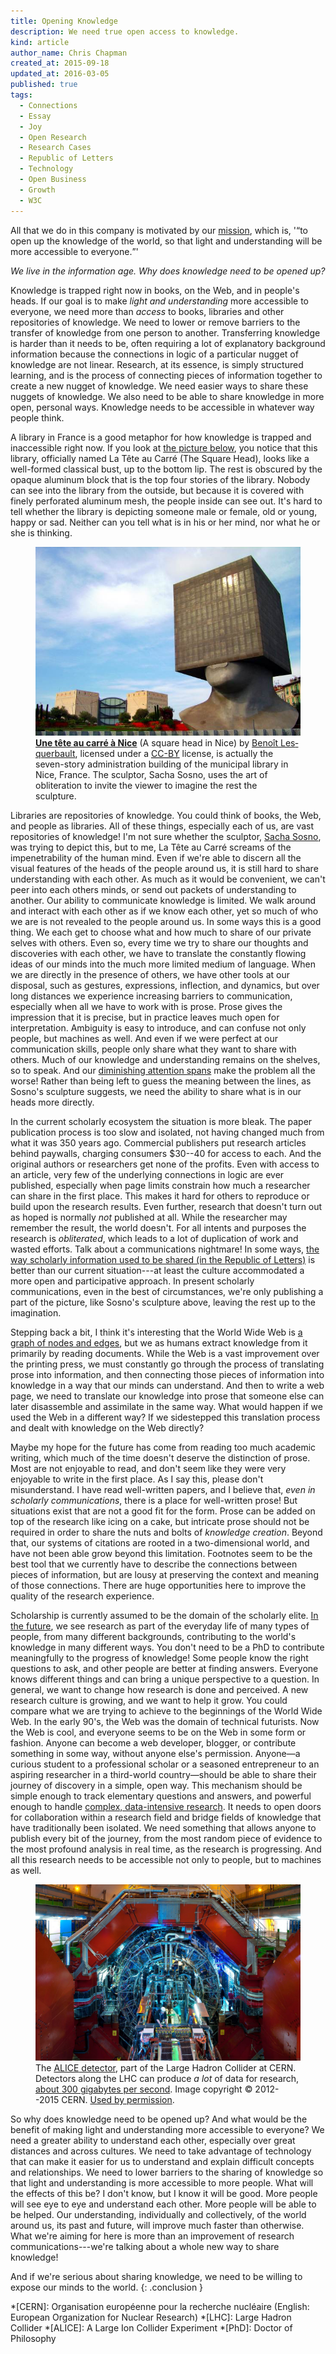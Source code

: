```yaml
---
title: Opening Knowledge
description: We need true open access to knowledge.
kind: article
author_name: Chris Chapman
created_at: 2015-09-18
updated_at: 2016-03-05
published: true
tags:
  - Connections
  - Essay
  - Joy
  - Open Research
  - Research Cases
  - Republic of Letters
  - Technology
  - Open Business
  - Growth
  - W3C
---
```


All that we do in this company is motivated by our [mission], which is, '<q
cite="/company/#sec:mission">to open up the knowledge of the world, so that
light and understanding will be more accessible to everyone.</q>'

_We live in the information age. Why does knowledge need to be opened up?_

Knowledge is trapped right now in books, on the Web, and in people's heads. If
our goal is to make _light and understanding_ more accessible to everyone, we
need more than _access_ to books, libraries and other repositories of
knowledge.  We need to lower or remove barriers to the transfer of knowledge
from one person to another. Transferring knowledge is harder than it needs to
be, often requiring a lot of explanatory background information because the
connections in logic of a particular nugget of knowledge are not linear.
Research, at its essence, is simply structured learning, and is the process of
connecting pieces of information together to create a new nugget of knowledge.
We need easier ways to share these nuggets of knowledge. We also need to be
able to share knowledge in more open, personal ways. Knowledge needs to be
accessible in whatever way people think.

<!--MORE-->

A library in France is a good metaphor for how knowledge is trapped and
inaccessible right now. If you look at <a href="#fig:squarehead">the picture
below</a>, you notice that this library, officially named <span lang="fr">La
Tête au Carré</span> (The Square Head), looks like a well-formed classical
bust, up to the bottom lip. The rest is obscured by the opaque aluminum block
that is the top four stories of the library. Nobody can see into the library
from the outside, but because it is covered with finely perforated aluminum
mesh, the people inside can see out. It's hard to tell whether the library is
depicting someone male or female, old or young, happy or sad. Neither can you
tell what is in his or her mind, nor what he or she is thinking.

<figure id="fig:squarehead" class="img" property="schema:image" resource="#squarehead" typeof="schema:ImageObject">
  <meta property="schema:representativeOfPage" content="true"/>
  <img property="schema:contentUrl" src="square_head.jpg" class="static" alt="Tête carrée, or Square Head, a library in Nice, France" />
  <figcaption property="schema:caption" class="small"><a href="https://www.flickr.com/photos/14382098@N03/4300141401/" lang="fr" title="Une tête au carré à Nice on Flickr"><b>Une tête au carré à Nice</b></a> (A square head in Nice) by <a lang="fr" property="cc:attributionName" rel="cc:attributionURL" href="https://www.flickr.com/photos/14382098@N03/">Benoît Lesquerbault</a>, licensed under a <a rel="cc:license" href="https://creativecommons.org/licenses/by/2.0/"><abbr title="Creative Commons Attribution 2.0 Generic">CC-BY</abbr></a> license, is actually the seven-story administration building of the municipal library in <span property="schema:contentLocation">Nice, France</span>. The sculptor, Sacha Sosno, uses the art of obliteration to invite the viewer to imagine the rest the sculpture. <span class="icon-cc"></span><span class="icon-cc-by"></span></figcaption>
</figure>

Libraries are repositories of knowledge. You could think of books, the Web, and
people as libraries. All of these things, especially each of us, are vast
repositories of knowledge! I'm not sure whether the sculptor, <a
href="http://www.sosno.com/">Sacha Sosno</a>, was trying to depict this, but to
me, <span lang="fr">La Tête au Carré</span> screams of the impenetrability of
the human mind. Even if we're able to discern all the visual features of the
heads of the people around us, it is still hard to share understanding with
each other. As much as it would be convenient, we can't peer into each others
minds, or send out packets of understanding to another. Our ability to
communicate knowledge is limited. We walk around and interact with each other
as if we know each other, yet so much of who we are is not revealed to the
people around us. In some ways this is a good thing. We each get to choose what
and how much to share of our private selves with others. Even so, every time we
try to share our thoughts and discoveries with each other, we have to translate
the constantly flowing ideas of our minds into the much more limited medium of
language. When we are directly in the presence of others, we have other tools
at our disposal, such as gestures, expressions, inflection, and dynamics, but
over long distances we experience increasing barriers to communication,
especially when all we have to work with is prose. Prose gives the impression
that it is precise, but in practice leaves much open for interpretation.
Ambiguity is easy to introduce, and can confuse not only people, but machines
as well. And even if we were perfect at our communication skills, people only
share what they want to share with others. Much of our knowledge and
understanding remains on the shelves, so to speak. And our [diminishing
attention spans] make the problem all the worse! Rather than being left to
guess the meaning between the lines, as Sosno's sculpture suggests, we need the
ability to share what is in our heads more directly.

In the current scholarly ecosystem the situation is more bleak. The paper
publication process is too slow and isolated, not having changed much from what
it was <span class="oldstyle">350</span> years ago. Commercial publishers put
research articles behind paywalls, charging consumers <span
class="oldstyle">$30--40</span> for access to each. And the original authors or
researchers get none of the profits. Even with access to an article, very few
of the underlying connections in logic are ever published, especially when page
limits constrain how much a researcher can share in the first place. This makes
it hard for others to reproduce or build upon the research results. Even
further, research that doesn't turn out as hoped is normally _not_ published at
all. While the researcher may remember the result, the world doesn't. For all
intents and purposes the research is _obliterated_, which leads to a lot of
duplication of work and wasted efforts. Talk about a communications nightmare!
In some ways, [the way scholarly information used to be shared (in the Republic
of Letters)][Republic of Letters] is better than our current situation---at
least the culture accommodated a more open and participative approach. In
present scholarly communications, even in the best of circumstances, we're only
publishing a part of the picture, like Sosno's sculpture above, leaving the
rest up to the imagination.

Stepping back a bit, I think it's interesting that the World Wide Web is [a
graph of nodes and edges][graph], but we as humans extract knowledge from it
primarily by reading documents. While the Web is a vast improvement over the
printing press, we must constantly go through the process of translating prose
into information, and then connecting those pieces of information into
knowledge in a way that our minds can understand. And then to write a web page,
we need to translate our knowledge into prose that someone else can later
disassemble and assimilate in the same way. What would happen if we used the
Web in a different way? If we sidestepped this translation process and dealt
with knowledge on the Web directly?

Maybe my hope for the future has come from reading too much academic writing,
which much of the time doesn't deserve the distinction of prose. Most are not
enjoyable to read, and don't seem like they were very enjoyable to write in the
first place. As I say this, please don't misunderstand. I have read
well-written papers, and I believe that, _even in scholarly communications_,
there is a place for well-written prose! But situations exist that are not a
good fit for the form. Prose can be added on top of the research like icing on
a cake, but intricate prose should not be required in order to share the nuts
and bolts of _knowledge creation_. Beyond that, our systems of citations are
rooted in a two-dimensional world, and have not been able grow beyond this
limitation. Footnotes seem to be the best tool that we currently have to
describe the connections between pieces of information, but are lousy at
preserving the context and meaning of those connections. There are huge
opportunities here to improve the quality of the research experience.

Scholarship is currently assumed to be the domain of the scholarly elite. [In
the future], we see research as part of the everyday life of many types of
people, from many different backgrounds, contributing to the world's knowledge
in many different ways. You don't need to be a PhD to contribute meaningfully
to the progress of knowledge! Some people know the right questions to ask, and
other people are better at finding answers. Everyone knows different things and
can bring a unique perspective to a question. In general, we want to change how
research is done and perceived. A new research culture is growing, and we want
to help it grow. You could compare what we are trying to achieve to the
beginnings of the World Wide Web. In the early <span
class="oldstyle">90</span>'s, the Web was the domain of technical futurists.
Now the Web is cool, and everyone seems to be on the Web in some form or
fashion. Anyone can become a web developer, blogger, or contribute something in
some way, without anyone else's permission. Anyone—a curious student to a
professional scholar or a seasoned entrepreneur to an aspiring researcher in a
third-world country—should be able to share their journey of discovery in a
simple, open way. This mechanism should be simple enough to track elementary
questions and answers, and powerful enough to handle <a
href="#fig:alice">complex, data-intensive research</a>. It needs to open doors
for collaboration within a research field and bridge fields of knowledge that
have traditionally been isolated. We need something that allows anyone to
publish every bit of the journey, from the most random piece of evidence to the
most profound analysis in real time, as the research is progressing. And all
this research needs to be accessible not only to people, but to machines as
well.

<figure id="fig:alice" class="img" property="schema:image" resource="#alice" typeof="schema:ImageObject">
  <a property="schema:contentUrl" href="LRsaba_CERN_0212_00676.jpg" title="Click for maximum coolness"><img property="schema:thumbnail" src="LHR_alice.jpg" class="static" alt="People working on the ALICE detector at the Large Hadron Collider" /></a>
  <figcaption property="schema:caption" class="small">The <a href="http://cds.cern.ch/record/1436153"><abbr>ALICE</abbr> detector</a>, part of the Large Hadron Collider at <span property="schema:contentLocation">CERN</span>. Detectors along the LHC can produce <em>a lot</em> of data for research, <a href="https://en.wikipedia.org/wiki/Worldwide_LHC_Computing_Grid" title= "Worldwide LHC Computing Grid on Wikipedia">about <span class="oldstyle">300</span> gigabytes per second</a>. Image copyright <span class="oldstyle">© <span property="schema:copyrightYear">2012</span>--2015</span> <span property="schema:copyrightHolder" resource="http://home.web.cern.ch/">CERN</span>. <a href="http://copyright.cern.ch" rel="schema:publishingPrinciples">Used by permission</a>.</figcaption>
</figure>

So why does knowledge need to be opened up? And what would be the benefit of
making light and understanding more accessible to everyone? We need a greater
ability to understand each other, especially over great distances and across
cultures. We need to take advantage of technology that can make it easier for
us to understand and explain difficult concepts and relationships. We need to
lower barriers to the sharing of knowledge so that light and understanding is
more accessible to more people. What will the effects of this be? I don't know,
but I know it will be good. More people will see eye to eye and understand each
other. More people will be able to be helped. Our understanding, individually
and collectively, of the world around us, its past and future, will improve
much faster than otherwise. What we're aiming for here is more than an
improvement of research communications---we're talking about a whole new way to
share knowledge!

And if we're serious about sharing knowledge, we need to be willing to expose
our minds to the world.
{: .conclusion }

[mission]: </company/#sec:mission> "Pentandra → Our Mission"
[our mission a couple years ago]: </blog/a-more-focused-mission/> "Pentandra → A More Focused Mission"
[graph]: <https://en.wikipedia.org/wiki/Graph_(mathematics)> "Graph on Wikipedia"
[diminishing attention spans]: <http://www.theguardian.com/media-network/media-network-blog/2012/mar/19/attention-span-internet-consumer> "Say it quick, say it well – the attention span of a modern internet consumer (on theguardian)"
[Republic of Letters]: </blog/introducing-research-cases/> "Pentandra → Introducing Research Cases"
[In the future]: </research/#sec:future> "Pentandra → The Future of Research"
*[CERN]: Organisation européenne pour la recherche nucléaire (English: European Organization for Nuclear Research)
*[LHC]: Large Hadron Collider
*[ALICE]: A Large Ion Collider Experiment
*[PhD]: Doctor of Philosophy
[^lhc_computing_grid]: https://en.wikipedia.org/wiki/Worldwide_LHC_Computing_Grid
